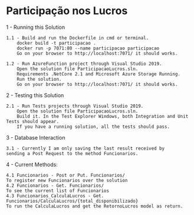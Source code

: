 # Participação nos Lucros

1 - Running this Solution

    1.1 - Build and run the Dockerfile in cmd or terminal.
        docker build -t participacao .
        docker run -p 7071:80 --name participacao participacao 
        Go on your browser to http://localhost:7071/ it should works.

    1.2 - Run AzureFunction project through Visual Studio 2019.
        Open the solution file ParticipacaoLucros.sln.
        Requirements .NetCore 2.1 and Microsoft Azure Storage Running.
        Run the solution.
        Go on your browser to http://localhost:7071/ it should works.

2 - Testing this Solution

    2.1 - Run Tests projects through Visual Studio 2019.
        Open the solution file ParticipacaoLucros.sln.
        Build it. In the Test Explorer Windows, both Integration and Unit Tests should appear.
        If you have a running solution, all the tests should pass.

3 - Database Interaction

    3.1 - Currently I am only saving the last result received by 
    sending a Post Request to the method Funcionarios. 

4 - Current Methods:

    4.1 Funcionarios - Post or Put. Funcionarios/ 
    To register new Funcionarios over the solution
    4.2 Funcionarios - Get. Funcionarios/ 
    To see the current list of Funcionarios
    4.3 Funcionarios_CalculaLucros - Get. Funcionarios/CalculaLucros/{total_disponibilizado} 
    To run the CalculaLucros and get the RetornoLucros model as return.